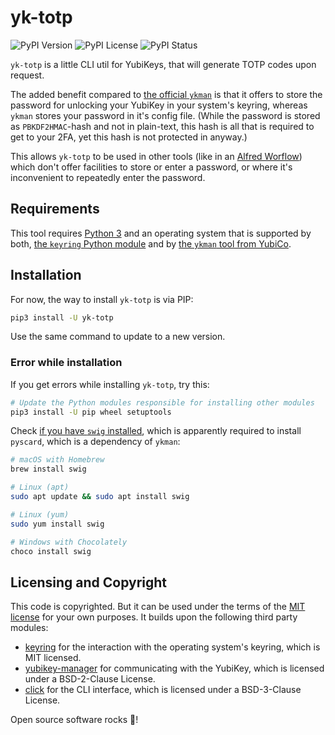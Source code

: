 # yk-totp

![PyPI Version](https://img.shields.io/pypi/v/yk-totp?style=flat-square)
![PyPI License](https://img.shields.io/pypi/l/yk-totp?style=flat-square)
![PyPI Status](https://img.shields.io/pypi/status/yk-totp?style=flat-square)

`yk-totp` is a little CLI util for YubiKeys,
that will generate TOTP codes upon request.

The added benefit compared to [the official `ykman`][ykman] is that it offers
to store the password for unlocking your YubiKey in your system's keyring,
whereas `ykman` stores your password in it's config file.
(While the password is stored as `PBKDF2HMAC`-hash and not in plain-text,
this hash is all that is required to get to your 2FA,
yet this hash is not protected in anyway.)

This allows `yk-totp` to be used in other tools (like in an [Alfred Worflow][alfred-wf])
which don't offer facilities to store or enter a password,
or where it's inconvenient to repeatedly enter the password.

## Requirements

This tool requires [Python 3][python] and an operating system that is supported by both,
[the `keyring` Python module][keyring] and by [the `ykman` tool from YubiCo][ykman].

## Installation

For now, the way to install `yk-totp` is via PIP:

```bash
pip3 install -U yk-totp
```

Use the same command to update to a new version.

### Error while installation

If you get errors while installing `yk-totp`, try this:

```bash
# Update the Python modules responsible for installing other modules
pip3 install -U pip wheel setuptools
```

Check [if you have `swig` installed][swig-installation],
which is apparently required to install `pyscard`,
which is a dependency of `ykman`:

```bash
# macOS with Homebrew
brew install swig

# Linux (apt)
sudo apt update && sudo apt install swig

# Linux (yum)
sudo yum install swig

# Windows with Chocolately
choco install swig
```

## Licensing and Copyright

This code is copyrighted.
But it can be used under the terms of the [MIT license](./LICENSE) for your own purposes.
It builds upon the following third party modules:

- [keyring][keyring] for the interaction with the operating system's keyring, which is MIT licensed.
- [yubikey-manager][ykman] for communicating with the YubiKey, which is licensed under a BSD-2-Clause License.
- [click][click] for the CLI interface, which is licensed under a BSD-3-Clause License.

Open source software rocks 🎸!

[ykman]: https://github.com/Yubico/yubikey-manager#readme
[alfred-wf]: https://www.alfredapp.com/help/workflows/
[python]: https://www.python.org
[keyring]: https://github.com/jaraco/keyring#readme
[click]: https://github.com/pallets/click#readme
[swig-installation]: http://www.swig.org/Doc4.0/Preface.html#Preface_installation
